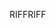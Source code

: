 <span data-ttu-id="9e2e8-101">RIFF</span><span class="sxs-lookup"><span data-stu-id="9e2e8-101">RIFF</span></span>